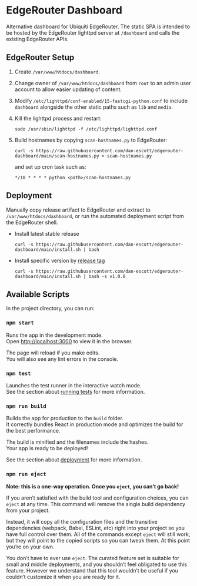 

# EdgeRouter Dashboard

Alternative dashboard for Ubiquiti EdgeRouter. The static SPA is intended to be hosted by the EdgeRouter lighttpd server at `/dashboard` and calls the existing EdgeRouter APIs.

## EdgeRouter Setup

1. Create `/var/www/htdocs/dashboard`.
2. Change owner of `/var/www/htdocs/dashboard` from `root` to an admin user account to allow easier updating of content.
3. Modify `/etc/lighttpd/conf-enabled/15-fastcgi-python.conf` to include `dashboard` alongside the other static paths such as `lib` and `media`.
4. Kill the lighttpd process and restart:

    `sudo /usr/sbin/lighttpd -f /etc/lighttpd/lighttpd.conf`

5. Build hostnames by copying `scan-hostnames.py` to EdgeRouter:

    `curl -s https://raw.githubusercontent.com/dan-escott/edgerouter-dashboard/main/scan-hostnames.py > scan-hostnames.py`
    
   and set up cron task such as:

    `*/10 * * * * python <path>/scan-hostnames.py`


## Deployment

Manually copy release artifact to EdgeRouter and extract to `/var/www/htdocs/dashboard`, or run the automated deployment script from the EdgeRouter shell.

* Install latest stable release

    `curl -s https://raw.githubusercontent.com/dan-escott/edgerouter-dashboard/main/install.sh | bash`

* Install specific version by [release tag](https://github.com/dan-escott/edgerouter-dashboard/releases)

    `curl -s https://raw.githubusercontent.com/dan-escott/edgerouter-dashboard/main/install.sh | bash -s v1.0.0`

## Available Scripts

In the project directory, you can run:

### `npm start`

Runs the app in the development mode.\
Open [http://localhost:3000](http://localhost:3000) to view it in the browser.

The page will reload if you make edits.\
You will also see any lint errors in the console.

### `npm test`

Launches the test runner in the interactive watch mode.\
See the section about [running tests](https://facebook.github.io/create-react-app/docs/running-tests) for more information.

### `npm run build`

Builds the app for production to the `build` folder.\
It correctly bundles React in production mode and optimizes the build for the best performance.

The build is minified and the filenames include the hashes.\
Your app is ready to be deployed!

See the section about [deployment](https://facebook.github.io/create-react-app/docs/deployment) for more information.

### `npm run eject`

**Note: this is a one-way operation. Once you `eject`, you can’t go back!**

If you aren’t satisfied with the build tool and configuration choices, you can `eject` at any time. This command will remove the single build dependency from your project.

Instead, it will copy all the configuration files and the transitive dependencies (webpack, Babel, ESLint, etc) right into your project so you have full control over them. All of the commands except `eject` will still work, but they will point to the copied scripts so you can tweak them. At this point you’re on your own.

You don’t have to ever use `eject`. The curated feature set is suitable for small and middle deployments, and you shouldn’t feel obligated to use this feature. However we understand that this tool wouldn’t be useful if you couldn’t customize it when you are ready for it.

